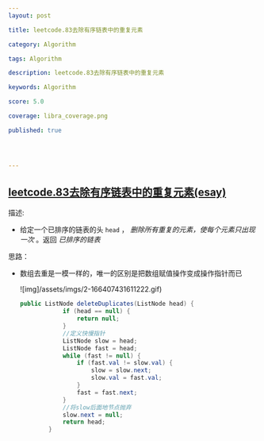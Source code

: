 ```yaml
---
layout: post

title: leetcode.83去除有序链表中的重复元素

category: Algorithm

tags: Algorithm

description: leetcode.83去除有序链表中的重复元素

keywords: Algorithm

score: 5.0

coverage: libra_coverage.png

published: true




---
```


##  [leetcode.83去除有序链表中的重复元素(esay)](https://leetcode.cn/problems/remove-duplicates-from-sorted-list/)

描述:

- 给定一个已排序的链表的头 `head` ， *删除所有重复的元素，使每个元素只出现一次* 。返回 *已排序的链表* 

思路：

- 数组去重是一模一样的，唯一的区别是把数组赋值操作变成操作指针而已

  ![img]/assets/imgs/2-166407431611222.gif)

  ```java
  public ListNode deleteDuplicates(ListNode head) {
              if (head == null) {
                  return null;
              }
              //定义快慢指针
              ListNode slow = head;
              ListNode fast = head;
              while (fast != null) {
                  if (fast.val != slow.val) {
                      slow = slow.next;
                      slow.val = fast.val;
                  }
                  fast = fast.next;
              }
              //将slow后面地节点抛弃
              slow.next = null;
              return head;
          }
  ```

  

  